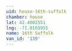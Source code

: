```yaml
---
uid: house-16th-suffolk
chamber: house
lat: 42.4082551
lng: -71.0103955
name: 16th Suffolk
van_id: '139'
---
```


